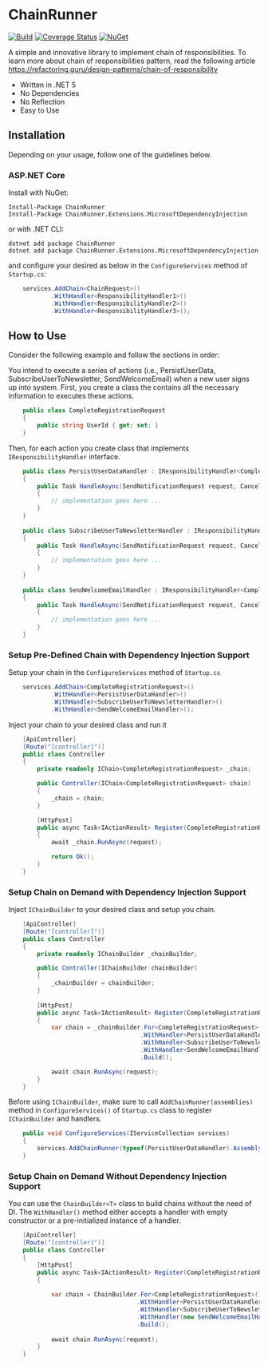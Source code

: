 # ChainRunner
[![Build](https://github.com/litenova/ChainRunner/actions/workflows/build.yml/badge.svg)](https://github.com/litenova/ChainRunner/actions/workflows/build.yml)
[![Coverage Status](https://coveralls.io/repos/github/litenova/ChainRunner/badge.svg?branch=main)](https://coveralls.io/github/litenova/ChainRunner?branch=main)
[![NuGet](https://img.shields.io/nuget/vpre/ChainRunner.svg)](https://www.nuget.org/packages/ChainRunner)


A simple and innovative library to implement chain of responsibilities. To learn more about chain of responsibilities pattern, read the following article https://refactoring.guru/design-patterns/chain-of-responsibility

* Written in .NET 5
* No Dependencies
* No Reflection
* Easy to Use

## Installation

Depending on your usage, follow one of the guidelines below.

### ASP.NET Core

Install with NuGet:

```
Install-Package ChainRunner
Install-Package ChainRunner.Extensions.MicrosoftDependencyInjection
```

or with .NET CLI:

```
dotnet add package ChainRunner
dotnet add package ChainRunner.Extensions.MicrosoftDependencyInjection
```

and configure your desired as below in the `ConfigureServices` method of `Startup.cs`:

```c#
    services.AddChain<ChainRequest>()
            .WithHandler<ResponsibilityHandler1>()
            .WithHandler<ResponsibilityHandler2>()
            .WithHandler<ResponsibilityHandler3>();
```

## How to Use

Consider the following example and follow the sections in order:

You intend to execute a series of actions (i.e., PersistUserData, SubscribeUserToNewsletter, SendWelcomeEmail) when a new user signs up into system.
First, you create a class the contains all the necessary information to executes these actions. 

```c#
    public class CompleteRegistrationRequest
    {
        public string UserId { get; set; }
    }
```

Then, for each action you create class that implements `IResponsibilityHandler` interface.

```c#
    public class PersistUserDataHandler : IResponsibilityHandler<CompleteRegistrationRequest>
    {
        public Task HandleAsync(SendNotificationRequest request, CancellationToken cancellationToken = default)
        {
            // implementation goes here ...
        }
    }
    
    public class SubscribeUserToNewsletterHandler : IResponsibilityHandler<CompleteRegistrationRequest>
    {
        public Task HandleAsync(SendNotificationRequest request, CancellationToken cancellationToken = default)
        {
            // implementation goes here ...
        }
    }
    
    public class SendWelcomeEmailHandler : IResponsibilityHandler<CompleteRegistrationRequest>
    {
        public Task HandleAsync(SendNotificationRequest request, CancellationToken cancellationToken = default)
        {
            // implementation goes here ...
        }
    }
```

### Setup Pre-Defined Chain with Dependency Injection Support

Setup your chain in the `ConfigureServices` method of `Startup.cs`

```c#
    services.AddChain<CompleteRegistrationRequest>()
            .WithHandler<PersistUserDataHandler>()
            .WithHandler<SubscribeUserToNewsletterHandler>()
            .WithHandler<SendWelcomeEmailHandler>();
```

Inject your chain to your desired class and run it

```c#
    [ApiController]
    [Route("[controller]")]
    public class Controller
    {
        private readonly IChain<CompleteRegistrationRequest> _chain;

        public Controller(IChain<CompleteRegistrationRequest> chain)
        {
            _chain = chain;
        }

        [HttpPost]
        public async Task<IActionResult> Register(CompleteRegistrationRequest request)
        {
            await _chain.RunAsync(request);

            return Ok();
        }
    }
```

### Setup Chain on Demand with Dependency Injection Support

Inject `IChainBuilder` to your desired class and setup you chain.

```c#
    [ApiController]
    [Route("[controller]")]
    public class Controller
    {
        private readonly IChainBuilder _chainBuilder;

        public Controller(IChainBuilder chainBuilder)
        {
            _chainBuilder = chainBuilder;
        }
        
        [HttpPost]
        public async Task<IActionResult> Register(CompleteRegistrationRequest request)
        {
            var chain = _chainBuilder.For<CompleteRegistrationRequest>()
                                     .WithHandler<PersistUserDataHandler>()
                                     .WithHandler<SubscribeUserToNewsletterHandler>()
                                     .WithHandler<SendWelcomeEmailHandler>()
                                     .Build();

            await chain.RunAsync(request);                 
        }
    }    
```
Before using `IChainBuilder`, make sure to call `AddChainRunner(assemblies)` method in `ConfigureServices()` of `Startup.cs` class to register `IChainBuilder` and handlers.

```c#
    public void ConfigureServices(IServiceCollection services)
    {
        services.AddChainRunner(typeof(PersistUserDataHandler).Assembly);
    }
```

### Setup Chain on Demand Without Dependency Injection Support

You can use the `ChainBuilder<T>` class to build chains without the need of DI. The `WithHandler()` method either accepts a handler with empty constructor or a pre-initialized instance of a handler.

```c#
    [ApiController]
    [Route("[controller]")]
    public class Controller
    {
        [HttpPost]
        public async Task<IActionResult> Register(CompleteRegistrationRequest request)
        {
        
            var chain = ChainBuilder.For<CompleteRegistrationRequest>()
                                    .WithHandler<PersistUserDataHandler>() // pass the handler with empty constructor
                                    .WithHandler<SubscribeUserToNewsletterHandler>() // pass the handler with empty constructor
                                    .WithHandler(new SendWelcomeEmailHandler()) // pass the handler instance 
                                    .Build();              
            
            await chain.RunAsync(request);                    
        }
    }
```


